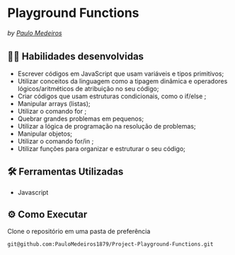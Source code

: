 # Playground Functions
###### by _[Paulo Medeiros](https://www.linkedin.com/in/paulo-medeiros-dev1879/)_

## :man_technologist: Habilidades desenvolvidas
* Escrever códigos em JavaScript que usam variáveis e tipos primitivos;
* Utilizar conceitos da linguagem como a tipagem dinâmica e operadores lógicos/aritméticos de atribuição no seu código;
* Criar códigos que usam estruturas condicionais, como o if/else ;
* Manipular arrays (listas);
* Utilizar o comando for ;
* Quebrar grandes problemas em pequenos;
* Utilizar a lógica de programação na resolução de problemas;
* Manipular objetos;
* Utilizar o comando for/in ;
* Utilizar funções para organizar e estruturar o seu código;


## :hammer_and_wrench: Ferramentas Utilizadas

* Javascript

## ⚙️ Como Executar
Clone o repositório em uma pasta de preferência

```
git@github.com:PauloMedeiros1879/Project-Playground-Functions.git
```
